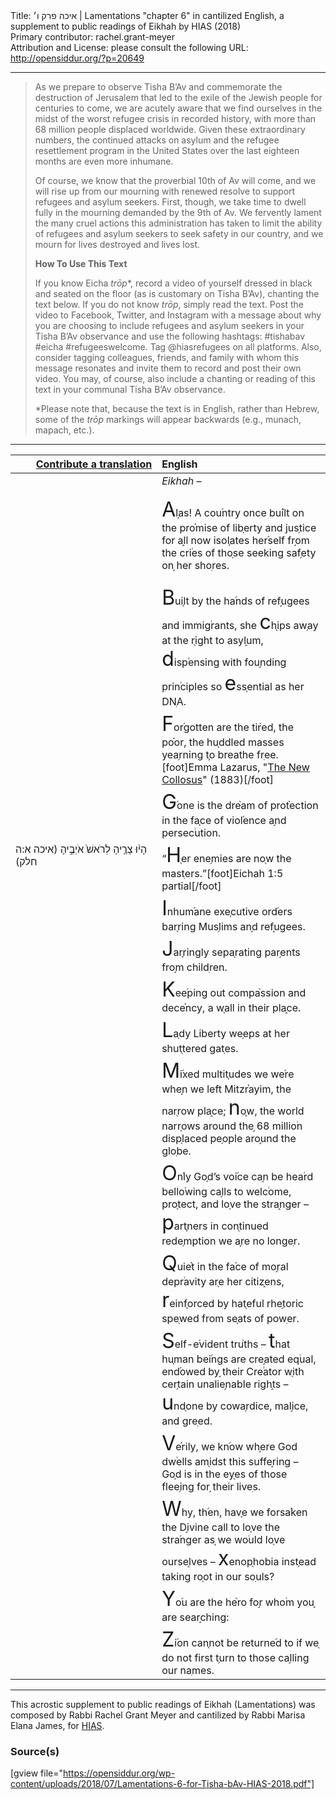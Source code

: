 <html>
<head></head>
<body>
Title: איכה פרק ו׳ | Lamentations "chapter 6" in cantilized English, a supplement to public readings of Eikhah by HIAS (2018)<br />
Primary contributor: rachel.grant-meyer<br />
Attribution and License: please consult the following URL: <a href="http://opensiddur.org/?p=20649">http://opensiddur.org/?p=20649</a>
<p />
<hr />

<blockquote>As we prepare to observe Tisha B’Av and commemorate the destruction of Jerusalem that led to the exile of the Jewish people for centuries to come, we are acutely aware that we find ourselves in the midst of the worst refugee crisis in recorded history, with more than 68 million people displaced worldwide. Given these extraordinary numbers, the continued attacks on asylum and the refugee resettlement program in the United States over the last eighteen months are even more inhumane.

Of course, we know that the proverbial 10th of Av will come, and we will rise up from our mourning with renewed resolve to support refugees and asylum seekers. First, though, we take time to dwell fully in the mourning demanded by the 9th of Av. We fervently lament the many cruel actions this administration has taken to limit the ability of refugees and asylum seekers to seek safety in our country, and we mourn for lives destroyed and lives lost.

<strong>How To Use This Text</strong>

If you know Eicha <em>trōp</em>*, record a video of yourself dressed in black and seated on the floor (as is customary on Tisha B’Av), chanting the text below. If you do not know <em>trōp</em>, simply read the text. Post the video to Facebook, Twitter, and Instagram with a message about why you are choosing to include refugees and asylum seekers in your Tisha B’Av observance and use the following hashtags: #tishabav #eicha #refugeeswelcome. Tag @hiasrefugees on all platforms. Also, consider tagging colleagues, friends, and family with whom this message resonates and invite them to record and post their own video. You may, of course, also include a chanting or reading of this text in your communal Tisha B’Av observance.

*Please note that, because the text is in English, rather than Hebrew, some of the <em>trōp</em> markings will appear backwards (e.g., munach, mapach, etc.).</blockquote>

<hr />

<table style="margin-left: auto;margin-right: auto;" class="draggable">
<thead><tr><th id="x" style="text-align: right;"><a href="/contributing/upload/">Contribute a translation</a></th><th style="text-align: left;">English</th></tr></thead>
<tbody>
<tr><td style="vertical-align:top;" width="46%">
<div class="liturgy"><span lang="he">

</span></div></td>
 
<td style="vertical-align:top;" width="53%">
<div class="english">
<em>Eikhah</em> – 

<span style="font-size: xx-large;">A</span>l֣as! A cou֝ntry once bui֙lt on the pro֗mise of lib֖erty and jus֥tice for a֑ll
now isol֤ates her֝self fr֣om the cri֔es of tho֖se seeking saf֥ety on֣  her shoֽres.
</div></td></tr>


<tr><td style="vertical-align:top;" width="46%">
<div class="liturgy"><span lang="he">

</span></div></td>
 
<td style="vertical-align:top;" width="53%">
<div class="english">
<span style="font-size: xx-large;">B</span>ui֤lt by the ha֝nds of ref֣ugees and immig֔rants, she
<span style="font-size: xx-large;">c</span>h֖ips aw֥ay at the r֖ight to asyl֑um,
<span style="font-size: xx-large;">d</span>isp֝ensing with fou֣nding prin֔ciples so
<span style="font-size: xx-large;">e</span>ss֖ential as her DNֽA.
</div></td></tr>


<tr><td style="vertical-align:top;" width="46%">
<div class="liturgy"><span lang="he">

</span></div></td>
 
<td style="vertical-align:top;" width="53%">
<div class="english">
<span style="font-size: xx-large;">F</span>or֝gotten are the tir֙ed, the po֗or, the hu֖ddled masses yea֥rning t֣o breathe frֽee.[foot]Emma Lazarus, "<a href="https://opensiddur.org/prayers/special-days/secular-national/july-4th/the-new-collosus-by-emma-lazarus-1883-yiddish-translation-by-rachel-kirsch-holtman-1938/">The New Collosus</a>" (1883)[/foot]
</div></td></tr>


<tr><td style="vertical-align:top;" width="46%">
<div class="liturgy"><span lang="he">

</span></div></td>
 
<td style="vertical-align:top;" width="53%">
<div class="english">
<span style="font-size: xx-large;">G</span>֝one is the dre֙am of prot֗ection in the fa֤ce of viol֝ence a֣nd persec֔ution.
</div></td></tr>


<tr><td style="vertical-align:top;" width="46%">
<div class="liturgy"><span lang="he">
הָי֨וּ צָרֶ֤יהָ לְרֹאשׁ֙ אֹיְבֶ֣יהָ <span class="citation">(איכה א:ה חלק)</span>
</span></div></td>
 
<td style="vertical-align:top;" width="53%">
<div class="english">
“<span style="font-size: xx-large;">H</span>֖er ene֥mies are no֖w the mastֽers.”[foot]Eichah 1:5 partial[/foot]
</div></td></tr>


<tr><td style="vertical-align:top;" width="46%">
<div class="liturgy"><span lang="he">

</span></div></td>
 
<td style="vertical-align:top;" width="53%">
<div class="english">
<span style="font-size: xx-large;">I</span>nhum֝ane exe֤cutive ord֝ers bar֖ring Mus֥lims an֣d ref֑ugees.
</div></td></tr>


<tr><td style="vertical-align:top;" width="46%">
<div class="liturgy"><span lang="he">

</span></div></td>
 
<td style="vertical-align:top;" width="53%">
<div class="english">
<span style="font-size: xx-large;">J</span>ar֛ringly sepa֖rating par֥ents fro֣m childֽren.
</div></td></tr>


<tr><td style="vertical-align:top;" width="46%">
<div class="liturgy"><span lang="he">

</span></div></td>
 
<td style="vertical-align:top;" width="53%">
<div class="english">
<span style="font-size: xx-large;">K</span>ee֝ping out compa֙ssion and dece֗ncy, a w֖all in their pla֑ce.
</div></td></tr>


<tr><td style="vertical-align:top;" width="46%">
<div class="liturgy"><span lang="he">

</span></div></td>
 
<td style="vertical-align:top;" width="53%">
<div class="english">
<span style="font-size: xx-large;">L</span>a֖dy Liberty we֥eps at her shut֖tered gatֽes.
</div></td></tr>


<tr><td style="vertical-align:top;" width="46%">
<div class="liturgy"><span lang="he">

</span></div></td>
 
<td style="vertical-align:top;" width="53%">
<div class="english">
<span style="font-size: xx-large;">M</span>i֝xed multit֤udes we we֝re whe֣n we left Mitzr֗ayim, the nar֖row pla֑ce;
<span style="font-size: xx-large;">n</span>o֛w, the world narr֤ows around the֣  68 millio֔n disp֖laced pe֥ople aro֣und the gloֽbe.
</div></td></tr>


<tr><td style="vertical-align:top;" width="46%">
<div class="liturgy"><span lang="he">

</span></div></td>
 
<td style="vertical-align:top;" width="53%">
<div class="english">
<span style="font-size: xx-large;">O</span>n֝ly Go֤d’s voi֝ce ca֣n be hea֔rd bello֝wing ca֣lls to welc֔ome, pro֖tect, and lo֥ve the stra֑nger –
<span style="font-size: xx-large;">p</span>art֛ners in con֖tinued rede֥mption we a֣re no longeֽr.
</div></td></tr>


<tr><td style="vertical-align:top;" width="46%">
<div class="liturgy"><span lang="he">

</span></div></td>
 
<td style="vertical-align:top;" width="53%">
<div class="english">
<span style="font-size: xx-large;">Q</span>uie֗t in the fa֝ce of mo֣ral depr֔avity ar֖e her citiz֑ens,
<span style="font-size: xx-large;">r</span>einf֛orced by hat֖eful rhe֥toric spe֖wed from se֖ats of powֽer.
</div></td></tr>


<tr><td style="vertical-align:top;" width="46%">
<div class="liturgy"><span lang="he">

</span></div></td>
 
<td style="vertical-align:top;" width="53%">
<div class="english">
<span style="font-size: xx-large;">S</span>elf-e֝vident tru֙ths –
<span style="font-size: xx-large;">t</span>hat hu֤man bei֝ngs are cre֣ated eq֔ual, end֝owed by֣  their Cre֔ator w֖ith cer֥tain unalie֣nable righ֑ts –
<span style="font-size: xx-large;">u</span>nd֖one by cowa֥rdice, mal֣ice, and greֽed.
</div></td></tr>


<tr><td style="vertical-align:top;" width="46%">
<div class="liturgy"><span lang="he">

</span></div></td>
 
<td style="vertical-align:top;" width="53%">
<div class="english">
<span style="font-size: xx-large;">V</span>e֗rily, we kn֝ow wh֣ere God dw֔ells am֖idst this suffe֑ring –
Go֛d is in the ey֖es of those flee֥ing for֣  their liveֽs.
</div></td></tr>


<tr><td style="vertical-align:top;" width="46%">
<div class="liturgy"><span lang="he">

</span></div></td>
 
<td style="vertical-align:top;" width="53%">
<div class="english">
<span style="font-size: xx-large;">W</span>hy, th֝en, hav֤e we forsa֝ken the D֣ivine call to lo֤ve the stra֝nger as֣  we wo֔uld lo֖ve ourse֑lves –
<span style="font-size: xx-large;">x</span>enop֖hobia inst֥ead taking ro֖ot in our soֽuls?
</div></td></tr>


<tr><td style="vertical-align:top;" width="46%">
<div class="liturgy"><span lang="he">

</span></div></td>
 
<td style="vertical-align:top;" width="53%">
<div class="english">
<span style="font-size: xx-large;">Y</span>o֝u are the he֙ro fo֣r who֔m you֣  are sear֑ching:
</div></td></tr>


<tr><td style="vertical-align:top;" width="46%">
<div class="liturgy"><span lang="he">

</span></div></td>
 
<td style="vertical-align:top;" width="53%">
<div class="english">
<span style="font-size: xx-large;">Z</span>i֝on can֤not be returne֝d to if we֖  do not first t֥urn to those ca֣lling our naֽmes.
</div></td></tr>
</tbody></table>

<hr />

This acrostic supplement to public readings of Eikhah (Lamentations) was composed by Rabbi Rachel Grant Meyer and cantilized by Rabbi Marisa Elana James, for <a href="http://hias.org">HIAS</a>.


<h3>Source(s)</h3>

[gview file="https://opensiddur.org/wp-content/uploads/2018/07/Lamentations-6-for-Tisha-bAv-HIAS-2018.pdf"]
</body>
</html>